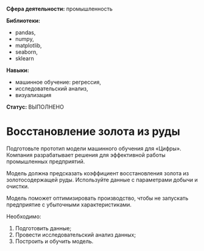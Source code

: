**Сфера деятельности:** промышленность  

**Библиотеки:** 
- pandas,
- numpy,
- matplotlib,
- seaborn,
- sklearn  

**Навыки:** 
- машинное обучение: регрессия,
- исследовательский анализ,
- визуализация  

**Статус:** ВЫПОЛНЕНО

# Восстановление золота из руды
Подготовьте прототип модели машинного обучения для «Цифры». Компания разрабатывает решения для эффективной работы промышленных предприятий.

Модель должна предсказать коэффициент восстановления золота из золотосодержащей руды. Используйте данные с параметрами добычи и очистки. 

Модель поможет оптимизировать производство, чтобы не запускать предприятие с убыточными характеристиками.

Необходимо:

1. Подготовить данные;
2. Провести исследовательский анализ данных;
3. Построить и обучить модель.
